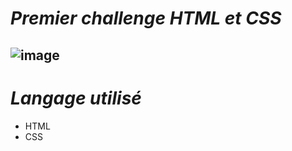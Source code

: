 # *Premier challenge HTML et CSS*

![image](challege/HTML-et-CSS/capture.png)
--------------------------------------------

#  *Langage utilisé*

- HTML 
- CSS
